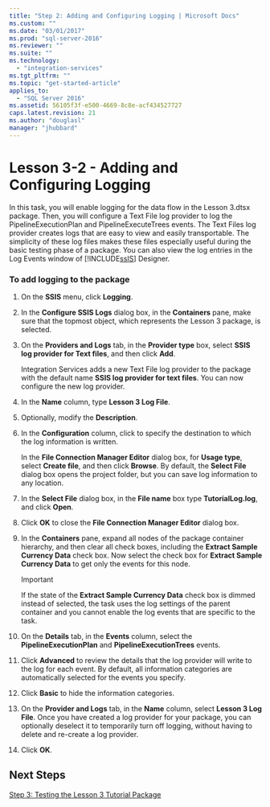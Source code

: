 ```yaml
---
title: "Step 2: Adding and Configuring Logging | Microsoft Docs"
ms.custom: ""
ms.date: "03/01/2017"
ms.prod: "sql-server-2016"
ms.reviewer: ""
ms.suite: ""
ms.technology: 
  - "integration-services"
ms.tgt_pltfrm: ""
ms.topic: "get-started-article"
applies_to: 
  - "SQL Server 2016"
ms.assetid: 56105f3f-e500-4669-8c8e-acf434527727
caps.latest.revision: 21
ms.author: "douglasl"
manager: "jhubbard"
---
```

# Lesson 3-2 - Adding and Configuring Logging
In this task, you will enable logging for the data flow in the Lesson 3.dtsx package. Then, you will configure a Text File log provider to log the PipelineExecutionPlan and PipelineExecuteTrees events. The Text Files log provider creates logs that are easy to view and easily transportable. The simplicity of these log files makes these files especially useful during the basic testing phase of a package. You can also view the log entries in the Log Events window of [!INCLUDE[ssIS](../../analysis-services/instances/includes/ssis-md.md)] Designer.  
  
### To add logging to the package  
  
1.  On the **SSIS** menu, click **Logging**.  
  
2.  In the **Configure SSIS Logs** dialog box, in the **Containers** pane, make sure that the topmost object, which represents the Lesson 3 package, is selected.  
  
3.  On the **Providers and Logs** tab, in the **Provider type** box, select **SSIS log provider for Text files**, and then click **Add**.  
  
    Integration Services adds a new Text File log provider to the package with the default name **SSIS log provider for text files**. You can now configure the new log provider.  
  
4.  In the **Name** column, type **Lesson 3 Log File**.  
  
5.  Optionally, modify the **Description**.  
  
6.  In the **Configuration** column, click **<New Connection>** to specify the destination to which the log information is written.  
  
    In the **File Connection Manager Editor** dialog box, for **Usage type**, select **Create file**, and then click **Browse**. By default, the **Select File** dialog box opens the project folder, but you can save log information to any location.  
  
7.  In the **Select File** dialog box, in the **File name** box type **TutorialLog.log**, and click **Open**.  
  
8.  Click **OK** to close the **File Connection Manager Editor** dialog box.  
  
9. In the **Containers** pane, expand all nodes of the package container hierarchy, and then clear all check boxes, including the **Extract Sample Currency Data** check box. Now select the check box for **Extract Sample Currency Data** to get only the events for this node.  
  
    > [!IMPORTANT]  
    > If the state of the **Extract Sample Currency Data** check box is dimmed instead of selected, the task uses the log settings of the parent container and you cannot enable the log events that are specific to the task.  
  
10. On the **Details** tab, in the **Events** column, select the **PipelineExecutionPlan** and **PipelineExecutionTrees** events.  
  
11. Click **Advanced** to review the details that the log provider will write to the log for each event. By default, all information categories are automatically selected for the events you specify.  
  
12. Click **Basic** to hide the information categories.  
  
13. On the **Provider and Logs** tab, in the **Name** column, select **Lesson 3 Log File**. Once you have created a log provider for your package, you can optionally deselect it to temporarily turn off logging, without having to delete and re-create a log provider.  
  
14. Click **OK**.  
  
## Next Steps  
[Step 3: Testing the Lesson 3 Tutorial Package](../Topic/Step%203:%20Testing%20the%20Lesson%203%20Tutorial%20Package.md)  
  
